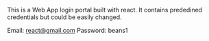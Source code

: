 This is a Web App login portal built with react.
It contains prededined credentials but could be easily changed.

Email: react@gmail.com
Password: beans1
